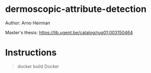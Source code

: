 # dermoscopic-attribute-detection
Author: Arno Heirman

Master's thesis: https://lib.ugent.be/catalog/rug01:003150464

# Instructions
> docker build Docker
